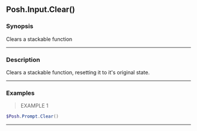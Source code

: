 Posh.Input.Clear()
------------------




### Synopsis
Clears a stackable function



---


### Description

Clears a stackable function, resetting it to it's original state.



---


### Examples
> EXAMPLE 1

```PowerShell
$Posh.Prompt.Clear()
```


---
